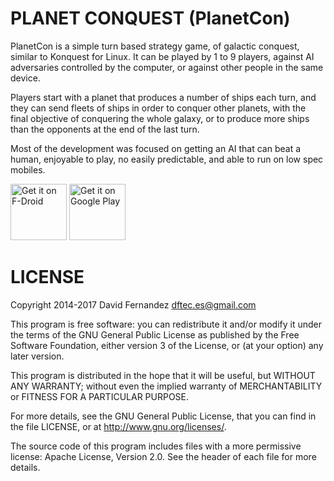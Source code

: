 PLANET CONQUEST (PlanetCon)
===========================

PlanetCon is a simple turn based strategy game, of galactic conquest, similar to 
Konquest for Linux. It can be played by 1 to 9 players, against AI adversaries 
controlled by the computer, or against other people in the same device.

Players start with a planet that produces a number of ships each turn, and they 
can send fleets of ships in order to conquer other planets, with the final 
objective of conquering the whole galaxy, or to produce more ships than the 
opponents at the end of the last turn.

Most of the development was focused on getting an AI that can beat a human, 
enjoyable to play, no easily predictable, and able to run on low spec mobiles.

<a href="https://f-droid.org/repository/browse/?fdid=com.dftec.planetcon" target="_blank">
<img src="https://f-droid.org/badge/get-it-on.png" alt="Get it on F-Droid" height="90"/></a>
<a href="https://play.google.com/store/apps/details?id=com.dftec.planetcon" target="_blank">
<img src="https://play.google.com/intl/en_us/badges/images/generic/en-play-badge.png" alt="Get it on Google Play" height="90"/></a>

# LICENSE

Copyright 2014-2017  David Fernandez <dftec.es@gmail.com>

This program is free software: you can redistribute it and/or modify
it under the terms of the GNU General Public License as published by
the Free Software Foundation, either version 3 of the License, or
(at your option) any later version.

This program is distributed in the hope that it will be useful,
but WITHOUT ANY WARRANTY; without even the implied warranty of
MERCHANTABILITY or FITNESS FOR A PARTICULAR PURPOSE.

For more details, see the GNU General Public License, that you can find 
in the file LICENSE, or at <http://www.gnu.org/licenses/>.

The source code of this program includes files with a more permissive license: 
Apache License, Version 2.0. See the header of each file for more details.

